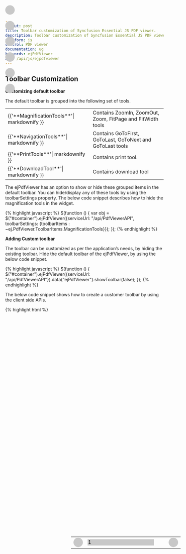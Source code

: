 ```yaml
---
layout: post
title: Toolbar customization of Syncfusion Essential JS PDF viewer.
description: Toolbar customization of Syncfusion Essential JS PDF viewer.
platform: js
control: PDF viewer
documentation: ug
keywords: ejPdfViewer
api: /api/js/ejpdfviewer
---
```


## Toolbar Customization

**Customizing default toolbar**

The default toolbar is grouped into the following set of tools.
<table>
<tr>
<td>
{{'**MagnificationTools**'| markdownify }}
</td>
<td>
Contains ZoomIn, ZoomOut, Zoom, FitPage and FitWidth tools
</td>
</tr>
<tr>
<td>
{{'**NavigationTools**'| markdownify }}
</td>
<td>
Contains GoToFirst, GoToLast, GoToNext and GoToLast tools
</td>
</tr>
<tr>
<td>
{{'**PrintTools**'| markdownify }}
</td>
<td>
Contains print tool.
</td>
</tr>
<tr>
<td>
{{'**DownloadTool**'| markdownify }}
</td>
<td>
Contains download tool
</td>
</tr>
</table>

The ejPdfViewer has an option to show or hide these grouped items in the default toolbar.  You can hide/display any of these tools by using the toolbarSettings property.
The below code snippet describes how to hide the magnification tools in the widget.

{% highlight javascript %}
$(function () {
            var obj = $("#container").ejPdfViewer({serviceUrl: "/api/PdfViewerAPI", toolbarSettings: {toolbarItems : ~ej.PdfViewer.ToolbarItems.MagnificationTools}});
        });
{% endhighlight %}

**Adding Custom toolbar**

The toolbar can be customized as per the application’s needs, by hiding the existing toolbar.
Hide the default toolbar of the ejPdfViewer, by using the below code snippet.

{% highlight javascript %}
$(function () {
$("#container").ejPdfViewer({serviceUrl: "/api/PdfViewerAPI"}).data("ejPdfViewer").showToolbar(false);
});
{% endhighlight %}

The below code snippet shows how to create a customer toolbar by using the client side APIs.

{% highlight html %}
<body>
  <div id="container" onmousemove="mousemovefunction(event)" style="width: 100%; height: 680px;"></div>
        <!--"-->
        <div id="magnificationDiv" class="toolbarclass" role="toolbar">
            <div class="round-button-circle" style=" position:absolute;top:20px;">
                <div class=" e-pdfviewer-customtoolbar-print "onclick=" callClientSideMethod('print')"></div>
            </div>
              <div class="round-button-circle" style=" position:absolute;top:70px;">
                <div class=" e-pdfviewer-customtoolbar-download "onclick=" callClientSideMethod('download')"></div>
            </div>
            <div class="round-button-circle" style=" position:absolute;top:120px;">
                <div class=" e-pdfviewer-customtoolbar-zoomin "  onclick=" callClientSideMethod('zoomin')"></div>
            </div>
            <div class="round-button-circle" style="position:absolute;top:170px;">
                <div class="  e-pdfviewer-customtoolbar-zoomout "  onclick="callClientSideMethod('zoomout')"></div>
            </div>
            <div class="round-button-circle" style="position:absolute;top:220px;">
                <div class=" e-pdfviewer-customtoolbar-fitpage "  onclick="callClientSideMethod('fitpage')"></div>
            </div>
            <div class="round-button-circle" style="position:absolute;top:270px;">
                <div class=" e-pdfviewer-customtoolbar-fitwidth "  onclick="callClientSideMethod('fitwidth')"></div>
            </div>
        </div>
        <div id="toolbarDiv" class="toolbarclass " role="toolbar" style="background-color:#c8c8c8;width:98.5%;">
            <div style="padding:10px;float:left">
                <span id="pdfName"></span>
            </div>
            <div style ="left:45%;position:absolute;padding:5px;">
                <table>
                <tr>
                    <td style="width:34px;"><div class=" round-button-circle"><div class=" e-pdfviewer-customtoolbar-previous " onclick=" callClientSideMethod('previous')"></div></div></td>
                    <td><input id="currentPage" class="e-pdfviewer-pagenumber" type="text" value="1" data-role="none" onclick="textboxOnclick(event)" onkeypress="goToPage(event)" style="background-color:#c8c8c8;border:#c8c8c8;font-size:16px;margin:-5px;"></td>
                    <td style="width:20px;"><span id="totalPageCount"></span></td>
                    <td><div class=" round-button-circle"><div class=" e-pdfviewer-customtoolbar-next " onclick=" callClientSideMethod('next')"></div></div></td>
                </tr>
                </table>
            </div>
        </div>
        <script type="text/javascript">
            $(function () {
                $("#container").ejPdfViewer({serviceUrl: "/api/PdfViewerAPI", pageChange: "pageChange" }).data("ejPdfViewer").showToolbar(false);
            });
            var isTextFieldInFocus = false;
            var mousePosX, mousePosY, heigth, width;
            var currentPage = 1;
            var toolbarInView = false;
            height = parseInt(document.getElementById("container").style.height);
            width = window.innerWidth;
            showCustomToolbar();
            function mousemovefunction(args) {
               mousePosX = args.clientX;
               mousePosY = args.clientY;
                if (!toolbarInView) {
                    if ((mousePosY < height - 400 && mousePosX < 200) || (mousePosY <= 70 && mousePosX <= width)) {
                        showCustomToolbar();
                    }
                    else {
                    }
                }
            }
            function showCustomToolbar() {
                $("#magnificationDiv").css({ left: 0, "position": "absolute", "display": "block", "height": 300 + "px", "top": (height - 600) + "px" }).animate({ "left": 100 + "px" }, "slow");
                $("#toolbarDiv").css({ left: 0, "top": 0 + "px", "position": "absolute" }).animate({ "height": 40 + "px", top: 0 }, "slow");
                toolbarInView = true;
            }
            function hideCustomToolbar() {
                $("#toolbarDiv").css({ height: 40 + "px" }).animate({ "top": -40 + "px" }, "slow");
                $("#magnificationDiv").css({ left: 100 + "px" }).animate({ "left": -50 + "px" }, "slow");
                toolbarInView = false;
            }
            setInterval(function () { hideToolbar() }, 5000);
            function hideToolbar() {
                if (((mousePosY < height - 400 && mousePosX < 200) || (mousePosY <= 70 && mousePosX <= width))) {
                } else {
                    if ((toolbarInView) && (!isTextFieldInFocus)) {
                        hideCustomToolbar();
                    }
                }
            }
            function callClientSideMethod(apiName) {
                var obj = $("#container").data("ejPdfViewer");
                switch (apiName) {
                    case 'zoomin':
                        obj.zoomIn();
                        break;
                    case 'zoomout':
                        obj.zoomOut();
                        break;
                    case 'fitpage':
                        obj.fitToPage();
                        break;
                    case 'fitwidth':
                        obj.fitToWidth();
                        break;
                    case 'previous':
                        obj.goToPreviousPage();
                        break;
                    case 'next':
                        obj.goToNextPage();
                        break;
                    case 'print':
                        obj.print();
                        break;
                    case 'download':
                        obj.download();
                        break;
                }
            }
            function pageChange(args) {
                $("#currentPage").val(args.currentPageNumber);
                currentPage = document.getElementById("currentPage").value;
            }
            $(function () {
                var obj = $("#container").data("ejPdfViewer");
                var pagecount = obj.pageCount;
                $("#totalPageCount").html("/" + pagecount);
                var filename = (obj.fileName).split("\\");
                var pdf = filename[filename.length - 1];
                $("#pdfName").html(pdf);
            });
            function goToPage(event) {
                var obj = $("#container").data("ejPdfViewer");
                if (event.keyCode == 13) {
                    try {
                        var val = parseInt($(event.currentTarget).val());
                        if (val > 0 && val <= obj.pageCount)
                            obj.goToPage(val);
                        else
                            $(event.currentTarget).val(currentPage);
                    } catch (err) {
                    }
                }
            }
            function textboxOnclick(event) {
                if (event.target.id == "currentPage")
                    $('#currentPage').select();
            };
            $('#currentPage').keypress(function (event) {
                if ((event.which < 48 || event.which > 57) && event.which != 8 && event.which != 13) {
                    return false;
                }
                else {
                    return true;
                }
            });
            $("#currentPage").focusin(function () {
                isTextFieldInFocus = true;
                var $this = $(this);
                 $this.select();
                 window.setTimeout(function () {
                    $this.select();
                }, 1);
                  function mouseUpHandler() {
                    $this.off("mouseup", mouseUpHandler);
                    return false;
                }
                $this.mouseup(mouseUpHandler);
            });
            $("#currentPage").focusout(function () {
                isTextFieldInFocus = false;
            });
        </script>
        <style>
            .round-button-circle {
                width: 30px;
                height: 30px;
                border-radius: 50%;
                background-color: #c8c8c8;
                /*overflow: hidden;*/
            }
            .round-button-circle:hover {
                    background: #86cbea;
            }         
    .e-pdfviewer-customtoolbar-zoomin:before{
      content: url('../images/pdfviewer/CustomToolbarImages/zoomin.png');
          }
    .e-pdfviewer-customtoolbar-zoomout:before{
      content: url('../images/pdfviewer/CustomToolbarImages/zoomout.png');
        }
    .e-pdfviewer-customtoolbar-previous:before{
        content: url('../images/pdfviewer/CustomToolbarImages/previous.png');
        }
    .e-pdfviewer-customtoolbar-next:before{
        content: url('../images/pdfviewer/CustomToolbarImages/next.png');
        }
    .e-pdfviewer-customtoolbar-fitwidth:before{
        content: url('../images/pdfviewer/CustomToolbarImages/fitwidth.png');
        }
    .e-pdfviewer-customtoolbar-print:before{
        content: url('../images/pdfviewer/CustomToolbarImages/print.png');
        }
    .e-pdfviewer-customtoolbar-download:before{
        content: url('../images/pdfviewer/CustomToolbarImages/download.png');
        }

    .e-pdfviewer-customtoolbar-fitpage:before{
        content: url('../images/pdfviewer/CustomToolbarImages/fitpage.png');
        }
    </style>
</body>
{% endhighlight %}


N> Ensure the icon images available in the referred location for the custom toolbar.

Run the sample. You can view the ejPdfViewer with custom toolbar.
